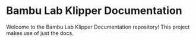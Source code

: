 # Bambu Lab Klipper Documentation

Welcome to the Bambu Lab Klipper Documentation repository!
This project makes use of just the docs.